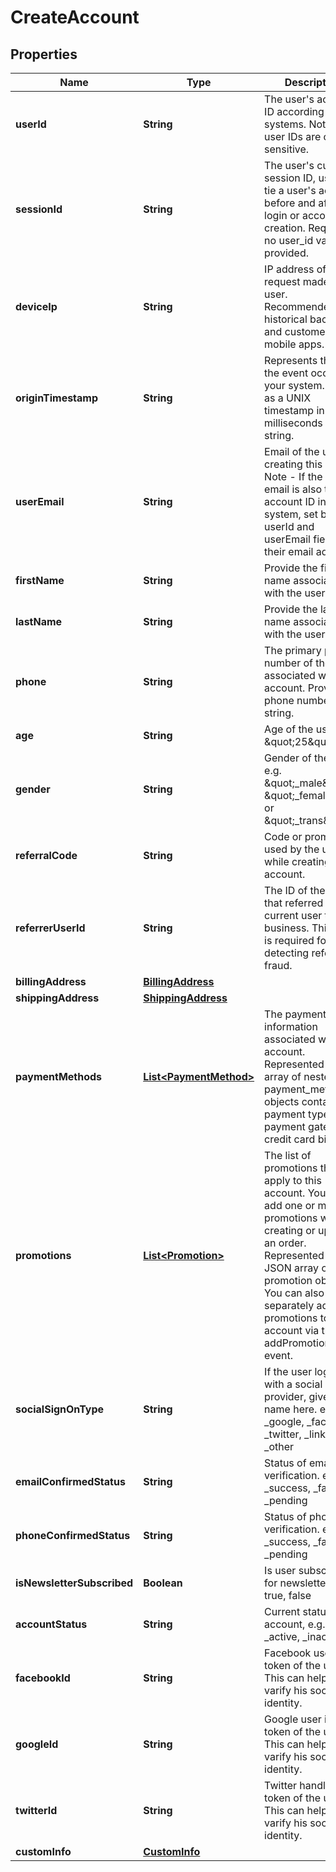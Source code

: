 
# CreateAccount

## Properties
Name | Type | Description | Notes
------------ | ------------- | ------------- | -------------
**userId** | **String** | The user&#39;s account ID according to your systems. Note that user IDs are case sensitive. |  [optional]
**sessionId** | **String** | The user&#39;s current session ID, used to tie a user&#39;s action before and after login or account creation. Required if no user_id values is provided. |  [optional]
**deviceIp** | **String** | IP address of the request made by the user. Recommended for historical backfills and customers with mobile apps. |  [optional]
**originTimestamp** | **String** | Represents the time the event occured in your system. Send as a UNIX timestamp in milliseconds in string. |  [optional]
**userEmail** | **String** | Email of the user creating this order. Note - If the user&#39;s email is also their account ID in your system, set both the userId and userEmail fields to their email address. |  [optional]
**firstName** | **String** | Provide the first name associated with the user here. |  [optional]
**lastName** | **String** | Provide the last name associated with the user here. |  [optional]
**phone** | **String** | The primary phone number of the user associated with this account. Provide the phone number as a string. |  [optional]
**age** | **String** | Age of the user e.g. \&quot;25\&quot; |  [optional]
**gender** | **String** | Gender of the user e.g. \&quot;_male\&quot;, \&quot;_female\&quot; or \&quot;_trans\&quot; |  [optional]
**referralCode** | **String** | Code or promotion used by the user while creating account. |  [optional]
**referrerUserId** | **String** | The ID of the user that referred the current user to your business. This field is required for detecting referral fraud. |  [optional]
**billingAddress** | [**BillingAddress**](BillingAddress.md) |  |  [optional]
**shippingAddress** | [**ShippingAddress**](ShippingAddress.md) |  |  [optional]
**paymentMethods** | [**List&lt;PaymentMethod&gt;**](PaymentMethod.md) | The payment information associated with this account. Represented as an array of nested payment_method objects containing payment type, payment gateway, credit card bin, etc. |  [optional]
**promotions** | [**List&lt;Promotion&gt;**](Promotion.md) | The list of promotions that apply to this account. You can add one or more promotions when creating or updating an order. Represented as a JSON array of promotion objects. You can also separately add promotions to the account via the addPromotion event. |  [optional]
**socialSignOnType** | **String** | If the user logged in with a social identify provider, give the name here. e.g. _google, _facebook, _twitter, _linkedin, _other |  [optional]
**emailConfirmedStatus** | **String** | Status of email verification. e.g. _success, _failure, _pending |  [optional]
**phoneConfirmedStatus** | **String** | Status of phone verification. e.g. _success, _failure, _pending |  [optional]
**isNewsletterSubscribed** | **Boolean** | Is user subscribed for newsletter. e.g. true, false |  [optional]
**accountStatus** | **String** | Current status of account, e.g. _active, _inactive |  [optional]
**facebookId** | **String** | Facebook user id or token of the user. This can help to varify his social identity. |  [optional]
**googleId** | **String** | Google user id or token of the user. This can help to varify his social identity. |  [optional]
**twitterId** | **String** | Twitter handle or token of the user. This can help to varify his social identity. |  [optional]
**customInfo** | [**CustomInfo**](CustomInfo.md) |  |  [optional]



